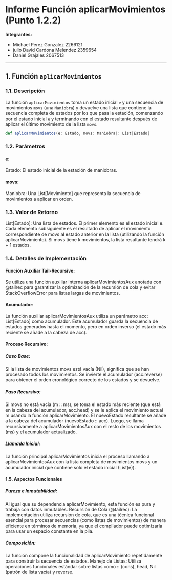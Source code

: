 # Informe Función aplicarMovimientos (Punto 1.2.2)

**Integrantes:** 
- Michael Perez Gonzalez 2266121
- julio David Cardona Melendez 2359654
- Daniel Grajales 2067513

---

## 1. Función `aplicarMovimientos`

### 1.1. Descripción

La función `aplicarMovimientos` toma un estado inicial `e` y una secuencia de movimientos `movs` (una `Maniobra`) y devuelve una lista que contiene la secuencia completa de estados por los que pasa la estación, comenzando por el estado inicial `e` y terminando con el estado resultante después de aplicar el último movimiento de la lista `movs`.


```scala
def aplicarMovimientos(e: Estado, movs: Maniobra): List[Estado]
```

### 1.2. Parámetros
#### e: 
Estado: El estado inicial de la estación de maniobras.
#### movs: 
Maniobra: Una List[Movimiento] que representa la secuencia de movimientos a aplicar en orden.


### 1.3. Valor de Retorno
List[Estado]: Una lista de estados. El primer elemento es el estado inicial e. 
Cada elemento subsiguiente es el resultado de aplicar el movimiento correspondiente de movs al estado anterior en 
la lista (utilizando la función aplicarMovimiento). 
Si movs tiene k movimientos, la lista resultante tendrá k + 1 estados.


### 1.4. Detalles de Implementación
#### Función Auxiliar Tail-Recursive: 
Se utiliza una función auxiliar interna aplicarMovimientosAux anotada con @tailrec para garantizar 
la optimización de la recursión de cola y evitar StackOverflowError para listas largas de movimientos.

#### Acumulador: 
La función auxiliar aplicarMovimientosAux utiliza un parámetro acc: List[Estado] como acumulador. 
Este acumulador guarda la secuencia de estados generados hasta el momento, pero en orden inverso (el estado más reciente se añade a la cabeza de acc).


#### Proceso Recursivo:
##### Caso Base: 
Si la lista de movimientos movs está vacía (Nil), significa que se han procesado todos los movimientos. 
Se invierte el acumulador (acc.reverse) para obtener el orden cronológico correcto de los estados y se devuelve.
##### Paso Recursivo:
Si movs no está vacía (m :: ms), se toma el estado más reciente (que está en la cabeza del acumulador, acc.head) 
y se le aplica el movimiento actual m usando la función aplicarMovimiento. El nuevoEstado resultante se añade a la cabeza del acumulador (nuevoEstado :: acc). 
Luego, se llama recursivamente a aplicarMovimientosAux con el resto de los movimientos (ms) y el acumulador actualizado.
##### Llamada Inicial: 
La función principal aplicarMovimientos inicia el proceso llamando a aplicarMovimientosAux con la lista completa de movimientos movs y un acumulador inicial que contiene solo el estado inicial (List(e)).

#### 1.5. Aspectos Funcionales
##### Pureza e Inmutabilidad: 
Al igual que su dependencia aplicarMovimiento, esta función es pura y trabaja con datos inmutables.
Recursión de Cola (@tailrec): La implementación utiliza recursión de cola, que es una técnica funcional esencial para procesar secuencias (como listas de movimientos) de manera eficiente en términos de memoria, ya que el compilador puede optimizarla para usar un espacio constante en la pila.
##### Composición:
La función compone la funcionalidad de aplicarMovimiento repetidamente para construir la secuencia de estados.
Manejo de Listas: Utiliza operaciones funcionales estándar sobre listas como :: (cons), head, Nil (patrón de lista vacía) y reverse.
